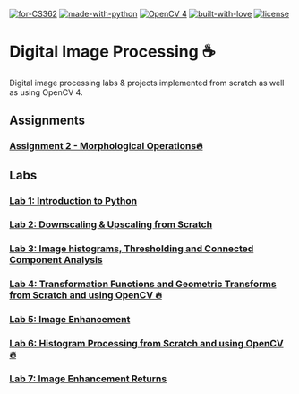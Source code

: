 [![for-CS362](https://img.shields.io/badge/For-CS362-blue)]()
[![made-with-python](https://img.shields.io/badge/Made%20with-Python-1f425f.svg)](https://www.python.org/)
[![OpenCV 4](https://img.shields.io/badge/OpenCV2-4-yellow)](https://opencv.org/)
[![built-with-love](https://img.shields.io/badge/Built%20with-%E2%9D%A4%EF%B8%8F-red)]()
[![license](https://img.shields.io/badge/license-MIT-%23373737)]()

# Digital Image Processing ☕
 Digital image processing labs & projects implemented from scratch as well as using OpenCV 4.

## Assignments
### [Assignment 2 - Morphological Operations🔥](https://github.com/hasnainnaeem/ImageProcessing/tree/master/Assignment%202%20-%20Morphological%20Operations)

## Labs
### [Lab 1: Introduction to Python](https://github.com/hasnainnaeem/ImageProcessing/tree/master/Lab%201%20-%20Introduction%20to%20Python)
### [Lab 2: Downscaling & Upscaling from Scratch](https://github.com/hasnainnaeem/ImageProcessing/tree/master/Lab%202%20-%20Downscaling%20%26%20Upscaling%20from%20Scratch)
### [Lab 3: Image histograms, Thresholding and Connected Component Analysis](https://github.com/hasnainnaeem/ImageProcessing/tree/master/Lab%203%20-%20Image%20histograms%2C%20Thresholding%20and%20Connected%20Component%20Analysis)
### [Lab 4: Transformation Functions and Geometric Transforms from Scratch and using OpenCV 🔥](https://github.com/hasnainnaeem/ImageProcessing/tree/master/Lab%204%20-%20Transformation%20Functions%20and%20Geometric%20Transforms%20from%20Scratch%20and%20using%20OpenCV) 
### [Lab 5: Image Enhancement](https://github.com/hasnainnaeem/ImageProcessing/tree/master/Lab%205%20-%20Image%20Enhancement) 
### [Lab 6: Histogram Processing from Scratch and using OpenCV 🔥](https://github.com/hasnainnaeem/ImageProcessing/tree/master/Lab%206%20-%20Histogram%20Processing) 
### [Lab 7: Image Enhancement Returns](https://github.com/hasnainnaeem/ImageProcessing/tree/master/Lab%207%20-%20Image%20Enhancement) 
